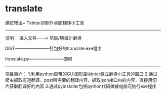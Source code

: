 # translate
蟒蛇爬虫+ Tkinter的制作桌面翻译小工具

-----------------------------------
说明：
进入文件---> 项目/项目2-翻译 

DIST————————打包好的translate.exe程序

translate.py————————源码

-----------------------------------
项目简介：
1.利用python自带的GUI图形库tkinter建立翻译小工具的窗口
2.通过爬虫抓取有道翻译，post所需要的翻译内容，抓取json接口内的内容，直接用切片获取翻译好的内容
3.通过pyinstaller包把python代码做成电脑可执行exe程序
